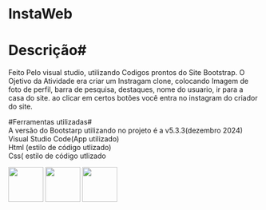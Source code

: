 # InstaWeb #

# Descrição# 
 Feito Pelo visual studio, utilizando Codigos prontos do Site Bootstrap. O Ojetivo da Atividade era criar um Instragam clone, colocando Imagem de foto de perfil, barra de pesquisa, destaques, nome do usuario, ir para a casa do site. ao clicar em certos botões  você entra no instagram do criador do site.

#Ferramentas utilizadas# 
<br> A versão do Bootstarp utilizando no projeto é a v5.3.3(dezembro 2024)
<br> Visual Studio Code(App utilizado)
<br> Html (estilo de código utlizado)
<br> Css( estilo de código utlizado
<div>


<img src="https://cdn.jsdelivr.net/gh/devicons/devicon@latest/icons/bootstrap/bootstrap-original.svg" with="70" height="70" />
   
<img src="https://cdn.jsdelivr.net/gh/devicons/devicon@latest/icons/html5/html5-original.svg" width="70" height="70"/>
   
 <img src="https://cdn.jsdelivr.net/gh/devicons/devicon@latest/icons/css3/css3-original.svg" width="70" height="70" />
          
</div>
